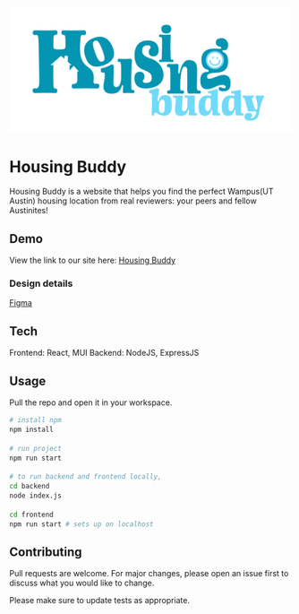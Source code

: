 ![Logo](https://github.com/Emerald-Z/housing-buddy-project/blob/main/frontend/public/logo.png?raw=true) 

# Housing Buddy

Housing Buddy is a website that helps you find the perfect Wampus(UT Austin) housing location from real reviewers: your peers and fellow Austinites!

## Demo
View the link to our site here: [Housing Buddy](https://housing-buddy.vercel.app/)

### Design details
[Figma](https://www.figma.com/file/lNwKCDkyk2G51NaNUzztcU/Housing-Buddy-User-Flow?t=jnNpuBnHx497w7YZ-0)

## Tech
Frontend: React, MUI
Backend: NodeJS, ExpressJS

## Usage
Pull the repo and open it in your workspace.


```bash
# install npm
npm install

# run project
npm run start

# to run backend and frontend locally,
cd backend
node index.js

cd frontend 
npm run start # sets up on localhost
```

## Contributing

Pull requests are welcome. For major changes, please open an issue first
to discuss what you would like to change.

Please make sure to update tests as appropriate.

